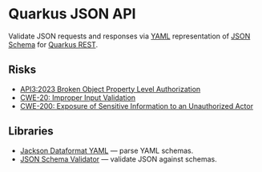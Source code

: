 # Quarkus JSON API

Validate JSON requests and responses via [YAML](https://yaml.org/) representation of [JSON Schema](https://json-schema.org/)
for [Quarkus REST](https://quarkus.io/guides/rest).

## Risks

* [API3:2023 Broken Object Property Level Authorization](https://owasp.org/API-Security/editions/2023/en/0xa3-broken-object-property-level-authorization/)
* [CWE-20: Improper Input Validation](https://cwe.mitre.org/data/definitions/20.html)
* [CWE-200: Exposure of Sensitive Information to an Unauthorized Actor](https://cwe.mitre.org/data/definitions/200.html)

## Libraries

* [Jackson Dataformat YAML](https://github.com/FasterXML/jackson-dataformats-text) — parse YAML schemas.
* [JSON Schema Validator](https://github.com/everit-org/json-schema/) — validate JSON against schemas. 
